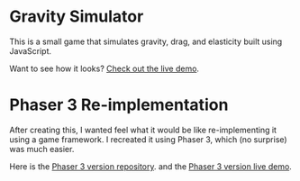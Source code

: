 # Gravity Simulator
This is a small game that simulates gravity, drag, and elasticity built using JavaScript.  

Want to see how it looks? [Check out the live demo](https://morellaj.github.io/gravitySim/).

# Phaser 3 Re-implementation
After creating this, I wanted feel what it would be like re-implementing it using a game framework.  I recreated it using Phaser 3, which (no surprise) was much easier.

Here is the [Phaser 3 version repository](https://github.com/morellaj/gravitySimv2). and the [Phaser 3 version live demo](https://morellaj.github.io/gravitySimv2/).

